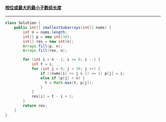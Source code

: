 #### <a href="https://leetcode.cn/problems/smallest-subarrays-with-maximum-bitwise-or/">按位或最大的最小子数组长度</a>

------------

```java
class Solution {
    public int[] smallestSubarrays(int[] nums) {
        int n = nums.length;
        int[] p = new int[30];
        int[] res = new int[n];
        Arrays.fill(p, n);
        Arrays.fill(res, n);

        for (int i = n - 1; i >= 0; i --) {
            int t = i;
            for (int j = 0; j < 30; j ++) {
                if ((nums[i] >> j & 1) == 1) p[j] = i;
                else if (p[j] < n) {
                  t = Math.max(t, p[j]);
                }
            }
            res[i] = t - i + 1;
        }
        return res;
    }
}
```

